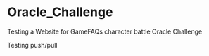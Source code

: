 # Oracle_Challenge
Testing a Website for GameFAQs character battle Oracle Challenge


Testing push/pull
